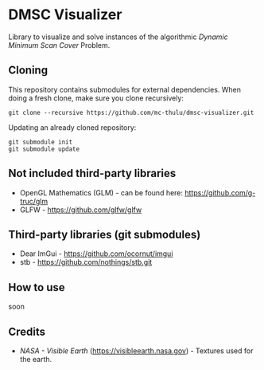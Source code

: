# DMSC Visualizer
Library to visualize and solve instances of the algorithmic *Dynamic Minimum Scan Cover* Problem.

## Cloning
This repository contains submodules for external dependencies. When doing a fresh clone, make sure you clone recursively:
```
git clone --recursive https://github.com/mc-thulu/dmsc-visualizer.git
```
Updating an already cloned repository:
```
git submodule init
git submodule update
```


## Not included third-party libraries
* OpenGL Mathematics (GLM) - can be found here: https://github.com/g-truc/glm
* GLFW - https://github.com/glfw/glfw

## Third-party libraries (git submodules)
* Dear ImGui - https://github.com/ocornut/imgui
* stb - https://github.com/nothings/stb.git

## How to use
soon

## Credits
* *NASA - Visible Earth* (https://visibleearth.nasa.gov) - Textures used for the earth.
